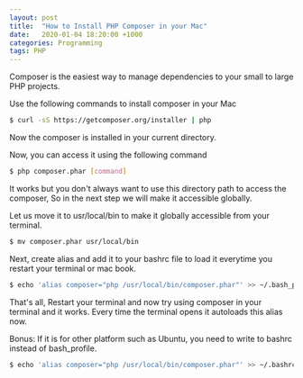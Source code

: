 ```yaml
---
layout: post
title:  "How to Install PHP Composer in your Mac"
date:   2020-01-04 18:20:00 +1000
categories: Programming
tags: PHP
---
```

Composer is the easiest way to manage dependencies to your small to large PHP projects.

Use the following commands to install composer in your Mac


```bash
$ curl -sS https://getcomposer.org/installer | php
```

Now the composer is installed in your current directory.

Now, you can access it using the following command

```bash
$ php composer.phar [command]
```

It works but you don't always want to use this directory path to access the composer, So in the next step we will make it accessible globally.

Let us move it to usr/local/bin to make it globally accessible from your terminal.

```bash
$ mv composer.phar usr/local/bin
```

Next, create alias and add it to your bashrc file to load it everytime you restart your terminal or mac book.

```bash
$ echo 'alias composer="php /usr/local/bin/composer.phar"' >> ~/.bash_profile
```

That's all, Restart your terminal and now try using composer in your terminal and it works. Every time the terminal opens it autoloads this alias now.

Bonus: If it is for other platform such as Ubuntu, you need to write to bashrc instead of bash_profile.

```bash
$ echo 'alias composer="php /usr/local/bin/composer.phar"' >> ~/.bashrc
```
